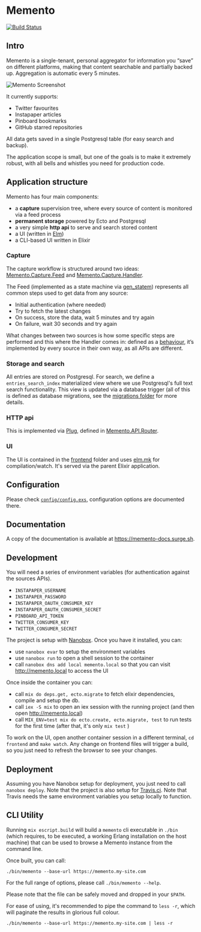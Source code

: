 # Memento

[![Build Status](https://travis-ci.org/fully-forged/memento.svg?branch=master)](https://travis-ci.org/fully-forged/memento)

## Intro

Memento is a single-tenant, personal aggregator for information you “save” on different platforms, making that content searchable and partially backed up. Aggregation is automatic every 5 minutes.

![Memento Screenshot](https://raw.githubusercontent.com/fully-forged/memento/master/screenshot.png)

It currently supports:

- Twitter favourites
- Instapaper articles
- Pinboard bookmarks
- GitHub starred repositories

All data gets saved in a single Postgresql table (for easy search and backup).

The application scope is small, but one of the goals is to make it extremely robust, with all bells and whistles you need for production code.

## Application structure

Memento has four main components:

- a **capture** supervision tree, where every source of content is monitored via a feed process
- **permanent storage** powered by Ecto and Postgresql
- a very simple **http api** to serve and search stored content
- a UI (written in [Elm](http://elm-lang.org/))
- a CLI-based UI written in Elixir

### Capture

The capture workflow is structured around two ideas: [Memento.Capture.Feed](https://github.com/fully-forged/memento/blob/master/lib/memento/capture/feed.ex) and [Memento.Capture.Handler](https://github.com/fully-forged/memento/blob/master/lib/memento/capture/handler.ex).

The Feed (implemented as a state machine via [gen_statem](http://erlang.org/doc/design_principles/statem.html)) represents all common steps used to get data from any source:

- Initial authentication (where needed)
- Try to fetch the latest changes
- On success, store the data, wait 5 minutes and try again
- On failure, wait 30 seconds and try again

What changes between two sources is how some specific steps are performed and this where the Handler comes in: defined as a [behaviour](http://elixir-lang.github.io/getting-started/typespecs-and-behaviours.html#behaviours), it’s implemented by every source in their own way, as all APIs are different.

### Storage and search

All entries are stored on Postgresql. For search, we define a `entries_search_index` materialized view where we use Postgresql's full text search functionality. This view is updated via a database trigger (all of this is defined as database migrations, see the [migrations folder](https://github.com/fully-forged/memento/tree/master/priv/repo/migrations) for more details.

### HTTP api

This is implemented via [Plug](https://github.com/elixir-plug/plug), defined in [Memento.API.Router](https://github.com/fully-forged/memento/blob/master/lib/memento/api/router.ex).

### UI

The UI is contained in the [frontend](https://github.com/fully-forged/memento/tree/master/frontend) folder and uses [elm.mk](https://github.com/cloud8421/elm.mk) for compilation/watch. It's served via the parent Elixir application.

## Configuration

Please check [`config/config.exs`](https://github.com/fully-forged/memento/blob/master/config/config.exs), configuration options are documented there.

## Documentation

A copy of the documentation is available at <https://memento-docs.surge.sh>.

## Development

You will need a series of environment variables (for authentication against the sources APIs).

- `INSTAPAPER_USERNAME`
- `INSTAPAPER_PASSWORD`
- `INSTAPAPER_OAUTH_CONSUMER_KEY`
- `INSTAPAPER_OAUTH_CONSUMER_SECRET`
- `PINBOARD_API_TOKEN`
- `TWITTER_CONSUMER_KEY`
- `TWITTER_CONSUMER_SECRET`

The project is setup with [Nanobox](https://nanobox.io/). Once you have it installed, you can:

- use `nanobox evar` to setup the environment variables
- use `nanobox run` to open a shell session to the container
- call `nanobox dns add local memento.local` so that you can visit <http://memento.local> to access the UI

Once inside the container you can:

- call `mix do deps.get, ecto.migrate` to fetch elixir dependencies, compile and setup the db.
- call `iex -S mix` to open an iex session with the running project (and then open <http://memento.local>)
- call `MIX_ENV=test mix do ecto.create, ecto.migrate, test` to run tests for the first time (after that, it's only `mix test` )

To work on the UI, open another container session in a different terminal, `cd frontend` and `make watch`. Any change on frontend files will trigger a build, so you just need to refresh the browser to see your changes.

## Deployment

Assuming you have Nanobox setup for deployment, you just need to call `nanobox deploy`. Note that the project is also setup for [Travis.ci](https://travis-ci.org/fully-forged/memento). Note that Travis needs the same environment variables you setup locally to function.

## CLI Utility

Running `mix escript.build` will build a `memento` cli executable in `./bin` (which requires, to be executed, a working Erlang installation on the host machine) that can be used to browse a Memento instance from the command line.

Once built, you can call:

`./bin/memento --base-url https://memento.my-site.com`

For the full range of options, please call `./bin/memento --help`.

Please note that the file can be safely moved and dropped in your `$PATH`.

For ease of using, it's recommended to pipe the command to `less -r`, which will paginate the results in glorious full colour.

`./bin/memento --base-url https://memento.my-site.com | less -r`
